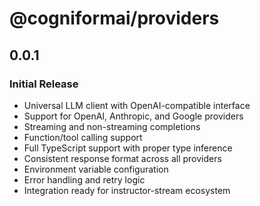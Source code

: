 # @cogniformai/providers

## 0.0.1

### Initial Release

- Universal LLM client with OpenAI-compatible interface
- Support for OpenAI, Anthropic, and Google providers
- Streaming and non-streaming completions
- Function/tool calling support
- Full TypeScript support with proper type inference
- Consistent response format across all providers
- Environment variable configuration
- Error handling and retry logic
- Integration ready for instructor-stream ecosystem